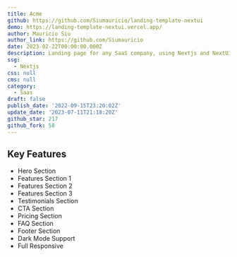 ```yaml
---
title: Acme
github: https://github.com/Siumauricio/landing-template-nextui
demo: https://landing-template-nextui.vercel.app/
author: Mauricio Siu
author_link: https://github.com/Siumauricio
date: 2023-02-22T00:00:00.000Z
description: Landing page for any SaaS company, using Nextjs and NextUI
ssg:
  - Nextjs
css: null
cms: null
category:
  - Saas
draft: false
publish_date: '2022-09-15T23:20:02Z'
update_date: '2023-07-11T21:18:20Z'
github_star: 217
github_fork: 58
---
```


## Key Features

- Hero Section
- Features Section 1
- Features Section 2
- Features Section 3
- Testimonials Section
- CTA Section
- Pricing Section
- FAQ Section
- Footer Section
- Dark Mode Support
- Full Responsive
